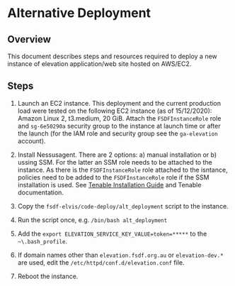# Alternative Deployment

## Overview

This document describes steps and resources required to deploy a new instance of elevation application/web site hosted on AWS/EC2.

## Steps

1. Launch an EC2 instance. This deployment and the current production load were tested on the following EC2 instance (as of 15/12/2020): Amazon Linux 2, t3.medium, 20 GiB. Attach the `FSDFInstanceRole` role and `sg-6e50290a` security group to the instance at launch time or after the launch (for the IAM role and security group see the `ga-elevation` account).

2. Install Nessusagent. There are 2 options: a) manual installation or b) ussing SSM. For the latter an SSM role needs to be attached to the instance. As there is the `FSDFInstanceRole` role attached to the isntance, policies need to be added to the `FSDFInstanceRole` role if the SSM installation is used. See [Tenable Installation Guide](https://intranet.ga.gov.au/confluence/display/ARCHCOM/Tenable+Installation+Guide) and Tenable documentation.

3. Copy the `fsdf-elvis/code-deploy/alt_deployment` script to the instance.

4. Run the script once, e.g. `/bin/bash alt_deployment`

5. Add the `export ELEVATION_SERVICE_KEY_VALUE=token=*****` to the `~\.bash_profile`.

6. If domain names other than `elevation.fsdf.org.au` or `elevation-dev.*` are used, edit the `/etc/httpd/conf.d/elevation.conf` file.

7. Reboot the instance.
